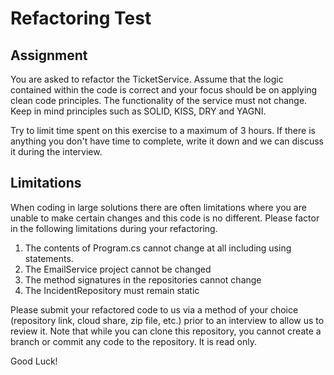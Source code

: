 # Refactoring Test

## Assignment
You are asked to refactor the TicketService.
Assume that the logic contained within the code is correct and your focus should be on applying clean code principles. The functionality of the service must not change.
Keep in mind principles such as SOLID, KISS, DRY and YAGNI.

Try to limit time spent on this exercise to a maximum of 3 hours. If there is anything you don't have time to complete, write it down and we can discuss it during the interview.

## Limitations
When coding in large solutions there are often limitations where you are unable to make certain changes and this code is no different. Please factor in the following limitations during your refactoring.

1. The contents of Program.cs cannot change at all including using statements.
2. The EmailService project cannot be changed
3. The method signatures in the repositories cannot change
4. The IncidentRepository must remain static

Please submit your refactored code to us via a method of your choice (repository link, cloud share, zip file, etc.) prior to an interview to allow us to review it.
Note that while you can clone this repository, you cannot create a branch or commit any code to the repository. It is read only.

Good Luck!